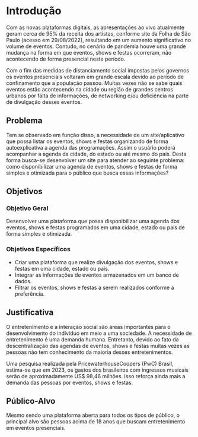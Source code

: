 # Introdução

Com as novas plataformas digitais, as apresentações ao vivo atualmente geram cerca de 95% da receita dos artistas, conforme site da Folha de São Paulo (acesso em 29/08/2022), resultando em um aumento significativo no volume de eventos. Contudo, no cenário de pandemia houve uma grande mudança na forma em que eventos, shows e festas ocorreram, não acontecendo de forma presencial neste período.

Com o fim das medidas de distanciamento social impostas pelos governos os eventos presenciais voltaram em grande escala devido ao período de confinamento que a população passou. Muitas vezes não se sabe quais eventos estão acontecendo na cidade ou região de grandes centros urbanos por falta de informações, de networking e/ou deficiência na parte de divulgação desses eventos.

## Problema

Tem se observado em função disso, a necessidade de um site/aplicativo que possa listar os eventos, shows e festas organizando de forma autoexplicativa a agenda das programações. Assim o usuário poderá acompanhar a agenda da cidade, do estado ou até mesmo do país. Desta forma busca-se desenvolver um site para atender ao seguinte problema: como disponibilizar uma agenda de eventos, shows e festas de forma simples e otimizada para o público que busca essas informações?

## Objetivos

### Objetivo Geral

Desenvolver uma plataforma que possa disponibilizar uma agenda dos eventos, shows e festas programados em uma cidade, estado ou país de forma simples e otimizada.

### Objetivos Específicos

- Criar uma plataforma que realize divulgação dos eventos, shows e festas em uma cidade, estado ou país.
- Integrar as informações de eventos armazenados em um banco de dados.
- Filtrar os eventos, shows e festas a serem realizados conforme a preferência.

## Justificativa

O entretenimento e a interação social são áreas importantes para o desenvolvimento do indivíduo em meio a uma sociedade. A necessidade de entretenimento é uma demanda humana. Entretanto, devido ao fato da descentralização das agendas de eventos, shows e festas muitas vezes as pessoas não tem conhecimento da maioria desses entretenimentos.

Uma pesquisa realizada pela PricewaterhouseCoopers (PwC) Brasil, estima-se que em 2023, os gastos dos brasileiros com ingressos musicais serão de aproximadamente US$ 98,46 milhões. Isso reforça ainda mais a demanda das pessoas por eventos, shows e festas.

## Público-Alvo

Mesmo sendo uma plataforma aberta para todos os tipos de público, o principal alvo são pessoas acima de 18 anos que buscam entretenimento em eventos presenciais.
